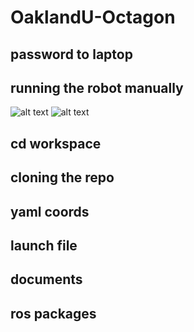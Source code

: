 # OaklandU-Octagon

## password to laptop

## running the robot manually
![alt text](https://github.com/racingrayson/OaklandU-Octagon/tree/main/docs/pictures/IMG_2296.jpeg)
![alt text](https://github.com/racingrayson/OaklandU-Octagon/tree/main/docs/pictures/IMG_2297.jpeg)


## cd workspace

## cloning the repo
## yaml coords
## launch file
## documents
## ros packages
